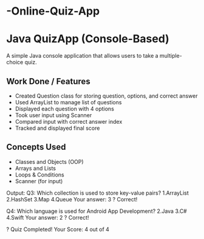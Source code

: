 # -Online-Quiz-App
#  Java QuizApp (Console-Based)

A simple Java console application that allows users to take a multiple-choice quiz.

## Work Done / Features

- Created Question class for storing question, options, and correct answer
- Used ArrayList to manage list of questions
- Displayed each question with 4 options
- Took user input using Scanner
- Compared input with correct answer index
- Tracked and displayed final score

##  Concepts Used

- Classes and Objects (OOP)
- Arrays and Lists
- Loops & Conditions
- Scanner (for input)


Output:
Q3:
Which collection is used to store key-value pairs?
1.ArrayList
2.HashSet
3.Map
4.Queue
Your answer: 3
? Correct!

Q4:
Which language is used for Android App Development?
2.Java
3.C#
4.Swift
Your answer: 2
? Correct!

? Quiz Completed!
 Your Score: 4 out of 4
